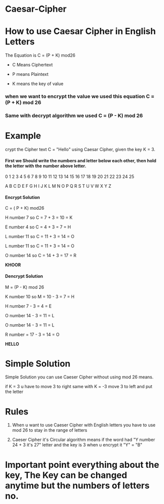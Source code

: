 # Caesar-Cipher

# How to use Caesar Cipher in English Letters
The Equation is C = (P + K) mod26 

* C Means Ciphertext

* P means Plaintext

* K  means the key of value

### when we want to encrypt the value we used this equation C = (P + K) mod 26 
### Same with decrypt algorithm we used C = (P - K) mod 26 

# Example 
crypt the Cipher text C = "Hello" using Caesar Cipher, given the key K = 3.
#### First we Should write the numbers and letter below each other, then hold the letter with the number above letter.
0 1 2 3 4 5 6 7 8 9 10 11 12 13 14 15 16 17 18 19 20 21 22 23 24 25

A  B  C  D  E  F  G  H  I  J  K  L  M  N  O  P  Q  R  S  T  U  V  W  X  Y  Z

#### Encrypt Solution
C = ( P + K) mod26 

H number 7 so  C = 7 + 3 = 10 = K 

E number 4 so C = 4 + 3 = 7 = H 

L number 11 so C = 11 + 3 = 14 = O 

L number 11 so C = 11 + 3 = 14 = O 

O number 14 so C = 14 + 3 = 17 = R

**KHOOR**
#### Dencrypt Solution
M = (P - K) mod 26 

K number 10 so M = 10 - 3 = 7 = H

H number 7 - 3 = 4 = E

O number 14 - 3 = 11 = L 

O number 14 - 3 = 11 = L 

R number = 17 - 3 = 14 = O 

**HELLO**
# Simple Solution
Simple Solution you can use Caeser Cipher without using mod 26 means.

if K = 3 u have to move 3 to right same with K = -3 move 3 to left and put the letter 
# Rules 

1. When u want to use Caeser Cipher with English letters you have to use mod 26 to stay in the range of letters
   
2. Caeser Cipher it's Circular algorithm means if the word had "Y number 24 + 3 it's 27" letter and the key is 3 when u encrypt it "Y" = "B"
  
 # Important point everything about the key, The Key can be changed anytime but the numbers of letters no.






